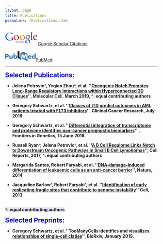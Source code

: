 ```yaml
---
layout: page
title: Publications
permalink: /Publications.html
---
```


[![Google](assets/Google_scholar_resize.gif "Google")](https://scholar.google.com/citations?hl=en&user=1BNY8YUAAAAJ&view_op=list_works&sortby=pubdate)[Google Scholar Citations](https://scholar.google.com/citations?hl=en&user=1BNY8YUAAAAJ&view_op=list_works&sortby=pubdate)

[![PubMed](assets/pubmedOrig_resize1.png "PubMed")](http://www.ncbi.nlm.nih.gov/pubmed?term=(Faryabi%2C%20Babak%5BAuthor%5D)%20OR%20Faryabi%2C%20Robert%5BAuthor%5D)[PubMed](http://www.ncbi.nlm.nih.gov/pubmed?term=(Faryabi%2C%20Babak%5BAuthor%5D)%20OR%20Faryabi%2C%20Robert%5BAuthor%5D)   

----
<strong><span style="font-size: 1.5em; font-weight: bold; color: #0000cc; background-color: #ffffff"> Selected Publications:</span><strong>

+ Jelena Petrovic^, Yeqiao Zhou^, et al. ''[Oncogenic Notch Promotes Long-Range Regulatory Interactions within Hyperconnected 3D Cliques](https://goo.gl/6yvwrn)'', Molecular Cell, March 2019, ^: equal contributing authors
  
+ Geregory Schwartz, et al. ''[Classes of ITD predict outcomes in AML patients treated with FLT3 inhibitors](http://clincancerres.aacrjournals.org/content/25/2/573)'', Clinical Cancer Research, July 2018.

+ Geregory Schwartz, et al. ''[Differential integration of transcriptome and proteome identifies pan-cancer prognostic biomarkers](https://goo.gl/pvZ4Dn)'' , Frontiers in Genetics, 15 June 2018.

+ Russell Ryan^, Jelena Petrovic^, et al. ''[A B Cell Regulome Links Notch to Downstream Oncogenic Pathways in Small B Cell Lymphomas](https://www.sciencedirect.com/science/article/pii/S2211124717313712?via%3Dihub)'', Cell Reports, 2017, ^: equal contributing authors

+ Margarida Santos, Robert Faryabi, et al. ''[DNA-damage-induced differentiation of leukaemic cells as an anti-cancer barrier](https://www.nature.com/articles/nature13483)'', Nature, 2014

+ Jacqueline Barlow^, Robert Faryabi^, et al. ''[Identification of early replicating fragile sites that contribute to genome instability](https://www.sciencedirect.com/science/article/pii/S0092867413000081?via%3Dihub)'' Cell, 2013

<br><strong><span style="background-color:rgb(230, 230, 255)">^: equal contributing authors</span><strong>

<strong><span style="font-size: 1.5em; font-weight: bold; color: #0000cc; background-color: #ffffff"> Selected Preprints:</span><strong>

+ Geregory Schwartz, et al. ''[TooManyCells identifies and visualizes relationships of single-cell clades](http://biorxiv.org/cgi/content/short/519660v1)'', BioRxiv, January 2019.

